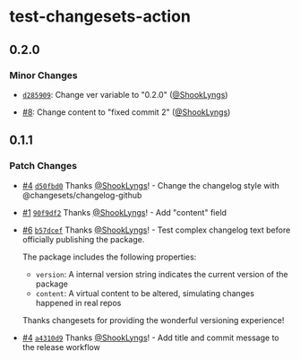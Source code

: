 # test-changesets-action

## 0.2.0

### Minor Changes

- [`d285909`](https://github.com/ShookLyngs/test-changesets/commit/d285909636376353894bf3b57dbb4ba9869a5a8b): Change ver variable to "0.2.0" ([@ShookLyngs](https://github.com/ShookLyngs))

- [#8](https://github.com/ShookLyngs/test-changesets/pull/8): Change content to "fixed commit 2" ([@ShookLyngs](https://github.com/ShookLyngs))

## 0.1.1

### Patch Changes

- [#4](https://github.com/ShookLyngs/test-changesets/pull/4) [`d50fbd0`](https://github.com/ShookLyngs/test-changesets/commit/d50fbd06186cfeacbaf9d9b685a85cedaeb94fa3) Thanks [@ShookLyngs](https://github.com/ShookLyngs)! - Change the changelog style with @changesets/changelog-github

- [#1](https://github.com/ShookLyngs/test-changesets/pull/1) [`90f9df2`](https://github.com/ShookLyngs/test-changesets/commit/90f9df21e055cfef1a7915d7a6811cceb6429046) Thanks [@ShookLyngs](https://github.com/ShookLyngs)! - Add "content" field

- [#6](https://github.com/ShookLyngs/test-changesets/pull/6) [`b57dcef`](https://github.com/ShookLyngs/test-changesets/commit/b57dcef5ad499139984e07c50e42f4b9f95cd383) Thanks [@ShookLyngs](https://github.com/ShookLyngs)! - Test complex changelog text before officially publishing the package.

  The package includes the following properties:

  - `version`: A internal version string indicates the current version of the package
  - `content`: A virtual content to be altered, simulating changes happened in real repos

  Thanks changesets for providing the wonderful versioning experience!

- [#4](https://github.com/ShookLyngs/test-changesets/pull/4) [`a4310d9`](https://github.com/ShookLyngs/test-changesets/commit/a4310d91ea105fa7abef6e1369e4b595c1b04eaa) Thanks [@ShookLyngs](https://github.com/ShookLyngs)! - Add title and commit message to the release workflow
